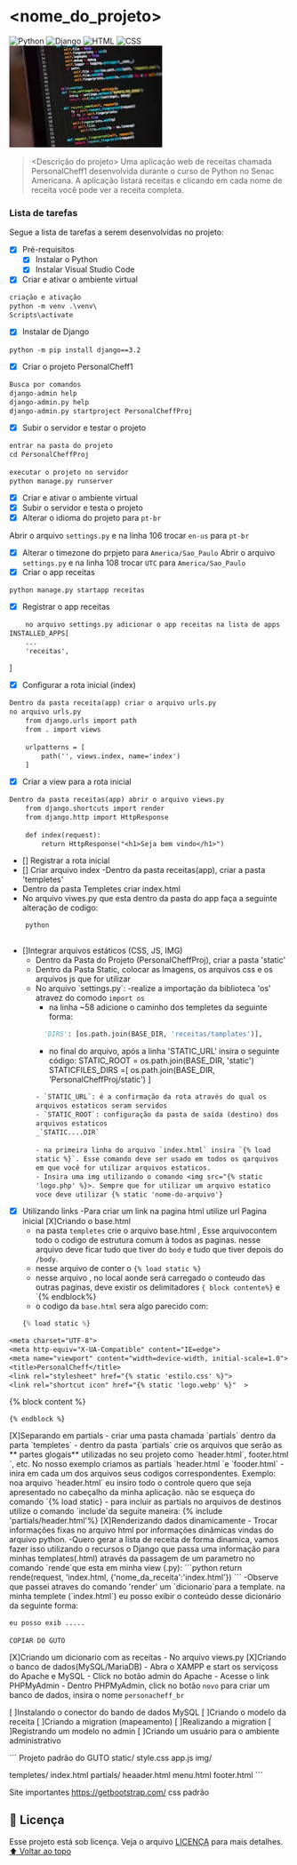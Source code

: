 # <nome_do_projeto>
<!---Esses são exemplos. Veja https://shields.io para outras pessoas ou para personalizar este conjunto de escudos. Você pode querer incluir dependências, status do projeto e informações de licença aqui--->
![Python](https://img.shields.io/badge/Python-14354C?style=for-the-badge&logo=python&logoColor=white)
![Django](https://img.shields.io/badge/Django-092E20?style=for-the-badge&logo=django&logoColor=white)
![HTML](https://img.shields.io/badge/HTML5-E34F26?style=for-the-badge&logo=html5&logoColor=white)
![CSS](https://img.shields.io/badge/CSS3-1572B6?style=for-the-badge&logo=css3&logoColor=white)
<img src="exemplo.jfif" alt="exemplo imagem">
> <Descrição do projeto>
Uma aplicação web de receitas chamada PersonalCheff1 desenvolvida durante o curso de Python no Senac Americana. A aplicação listará receitas e clicando em cada nome de receita você pode ver a receita completa.

### Lista de tarefas
Segue a lista de tarefas a serem desenvolvidas no projeto:
- [X] Pré-requisitos
    - [X] Instalar o Python
    - [X] Instalar Visual Studio Code
- [X] Criar e ativar o ambiente virtual
```
criação e ativação
python -m venv .\venv\
Scripts\activate
```

- [X] Instalar de Django
```
python -m pip install django==3.2
```
- [X] Criar o projeto PersonalCheff1
```
Busca por comandos
django-admin help
django-admin.py help
django-admin.py startproject PersonalCheffProj
```
- [X] Subir o servidor e testar o projeto
```
entrar na pasta do projeto
cd PersonalCheffProj

executar o projeto no servidor 
python manage.py runserver
```
- [X] Criar e ativar o ambiente virtual 
- [X] Subir o servidor e testa o projeto 
- [X] Alterar o idioma do projeto para `pt-br` 

Abrir o arquivo `settings.py` e na linha 106 trocar `en-us` para `pt-br` 

- [X] Alterar o timezone do prpjeto para `America/Sao_Paulo`
Abrir o arquivo `settings.py` e na linha 108 trocar `UTC` para `America/Sao_Paulo`
- [X] Criar o app receitas
```
python manage.py startapp receitas  
```
- [X] Registrar  o app receitas
```
    no arquivo settings.py adicionar o app receitas na lista de apps 
INSTALLED_APPS[
    ...
    'receitas',
```

]
- [X] Configurar a rota inicial (index)
```
Dentro da pasta receita(app) criar o arquivo urls.py
no arquivo urls.py
    from django.urls import path
    from . import views

    urlpatterns = [
        path('', views.index, name='index')
    ]
```
- [X] Criar a view  para a rota inicial
```
Dentro da pasta receitas(app) abrir o arquivo views.py
    from django.shortcuts import render
    from django.http import HttpResponse

    def index(request):
        return HttpResponse("<h1>Seja bem vindo</h1>")
```
- [] Registrar a rota inicial
- [] Criar arquivo index
-Dentro da pasta receitas(app), criar a pasta 'templetes'
- Dentro da pasta Templetes criar index.html
- No arquivo viwes.py que esta dentro da pasta do app faça a seguinte alteração de codigo:
```
    python
    

```
- []Integrar arquivos estáticos (CSS, JS, IMG)
    - Dentro da Pasta do Projeto (PersonalCheffProj), criar a pasta 'static'
    - Dentro da Pasta Static, colocar as Imagens, os arquivos css e os arquivos js que for utilizar
    - No arquivo  ´settings.py´:
        -realize a importação da biblioteca 'os' atravez do comodo `import os`
        - na linha  ~58 adicione o caminho dos templetes da seguinte forma:
        ```python
          'DIRS': [os.path.join(BASE_DIR, 'receitas/tamplates')],
        ``` 
        - no final do arquivo, após a linha 'STATIC_URL' insira o seguinte código:
        STATIC_ROOT = os.path.join(BASE_DIR, 'static')
        STATICFILES_DIRS =[
            os.path.join(BASE_DIR, 'PersonalCheffProj/static')
        ]
        ```
        - `STATIC_URL`: é a confirmação da rota através do qual os arquivos estaticos seram servidos
        - `STATIC_ROOT`: configuração da pasta de saída (destino) dos arquivos estaticos
        _`STATIC....DIR`

        - na primeira linha do arquivo `index.html` insira `{% load static %}`. Esse comando deve ser usado em todos os qarquivos em que você for utilizar arquivos estaticos.
        - Insira uma img utilizando o comando <img src="{% static 'logo.php' %}>. Sempre que for utilizar um arquivo estatico voce deve utilizar {% static 'nome-do-arquivo'} 

- [X] Utilizando links
    -Para criar um link na pagina html utilize url 
    <a hraf= "{% url 'index' %}">Pagina inicial</a>
 [X]Criando o base.html
    - na pasta `templetes` crie o arquivo base.html , Esse arquivocontem todo o codigo de estrutura comum à todos as paginas. nesse arquivo deve ficar tudo que tiver do `body` e tudo que tiver depois do `/body`.
    - nesse arquivo de conter o `{% load static %}`
    - nesse arquivo , no local aonde será  carregado o conteudo das outras paginas, deve existir os delimitadores `{ block contente%}` e `{% endblock%}
    - o codigo da `base.html` sera algo parecido com:
    ```python
    {% load static %}
<!DOCTYPE html>
<html lang="pt-br">

<head>
    
    <meta charset="UTF-8">
    <meta http-equiv="X-UA-Compatible" content="IE=edge">
    <meta name="viewport" content="width=device-width, initial-scale=1.0">
    <title>PersonalCheff</title>
    <link rel="stylesheet" href="{% static 'estilo.css' %}">
    <link rel="shortcut icon" href="{% static 'logo.webp' %}"  >
</head>
<body>
    {% block content %}

    {% endblock %}

</body>  
</html>
 [X]Separando em partials
 - criar uma pasta chamada `partials` dentro da parta `templetes`
 - dentro da pasta `partials` crie os arquivos que serão as ** partes glogais** utilizadas no seu projeto como `header.html`, footer.html `, etc. No nosso exemplo criamos as partials `header.html `e `fooder.html`
 -inira em cada um dos arquivos seus codigos correspondentes. Exemplo: noa arquivo `header.html` eu insiro todo o controle quero que  seja apresentado no cabeçalho da minha aplicação. não se esqueça do comando `{% load static} 
 - para incluir as partials no arquivos de destinos utilize o comando `include`da seguite maneira:
 {% include 'partials/header.html'%} 
 [X]Renderizando dados dinamicamente
    - Trocar informações fixas no arquivo html por informações dinâmicas vindas do arquivo python.
    -Quero gerar a lista de receita de forma dinamica, vamos fazer isso utilizando o recursos o Django que passa uma informação para minhas templates(.html) através da passagem de um parametro no comando `rende`que esta em minha view (.py): 
    ```python 
    return rende(request, 'index.html, {'nome_da_receita':'index.html'}) 
    ```
    -Observe que passei atraves do comando 'render' um `dicionario`para a template. na minha templete (`index.html`) eu posso exibir o conteúdo desse dicionário da seguinte forma:
    
    eu posso exib .....

    COPIAR DO GUTO

 [X]Criando um dicionario com as receitas
    - No arquivo views.py 
 [X]Criando o banco de dados(MySQL/MariaDB)
    - Abra o XAMPP e start os serviçoss do Apache e MySQL 
    - Click no botão admin do Apache 
    - Acesse o link PHPMyAdmin
    - Dentro PHPMyAdmin, click no botão `novo` para criar um banco de dados, insira o nome `personacheff_br`

 [ ]Instalando o conector do bando de dados MySQL
 [ ]Criando o modelo da receita
 [ ]Criando a migration (mapeamento)
 [ ]Realizando a migration
 [ ]Registrando um modelo no admin
 [ ]Criando um usuário para o ambiente administrativo

´´´
    Projeto padrão do GUTO
static/
    style.css
    app.js
    img/

templetes/
    index.html
    partials/
        heaader.html
        menu.html
        footer.html
´´´        


Site importantes 
https://getbootstrap.com/
css padrão

## 📝 Licença
Esse projeto está sob licença. Veja o arquivo [LICENÇA](LICENSE.md) para mais detalhes.
[⬆ Voltar ao topo](#nome-do-projeto)<br>